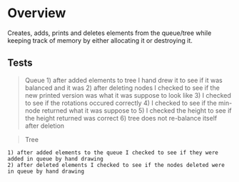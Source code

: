 # Overview

Creates, adds, prints and deletes elements from the queue/tree while keeping track of memory by either allocating it or destroying it.

## Tests

> Queue
    1) after added elements to tree I hand drew it to see if it was balanced and it was
    2) after deleting nodes I checked to see if the new printed version was what it was suppose to look like
    3) I checked to see if the rotations occured correctly
    4) I checked to see if the min-node returned what it was suppose to
    5) I checked the height to see if the height returned was correct
    6) tree does not re-balance itself after deletion

> Tree

    1) after added elements to the queue I checked to see if they were added in queue by hand drawing
    2) after deleted elements I checked to see if the nodes deleted were in queue by hand drawing
